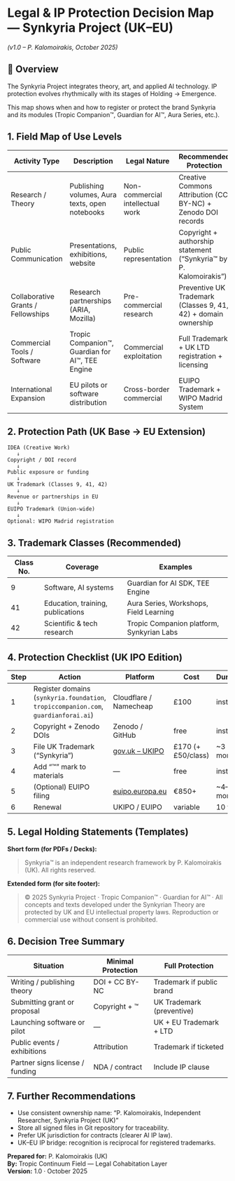 # Legal & IP Protection Decision Map — Synkyria Project (UK–EU)
*(v1.0 – P. Kalomoirakis, October 2025)*

## 🧭 Overview
The Synkyria Project integrates theory, art, and applied AI technology. IP protection evolves rhythmically with its stages of Holding → Emergence.

This map shows when and how to register or protect the brand Synkyria and its modules (Tropic Companion™, Guardian for AI™, Aura Series, etc.).

## 1. Field Map of Use Levels
| Activity Type | Description | Legal Nature | Recommended Protection |
|----------------|--------------|---------------|-------------------------|
| Research / Theory | Publishing volumes, Aura texts, open notebooks | Non-commercial intellectual work | Creative Commons Attribution (CC BY-NC) + Zenodo DOI records |
| Public Communication | Presentations, exhibitions, website | Public representation | Copyright + authorship statement (“Synkyria™ by P. Kalomoirakis”) |
| Collaborative Grants / Fellowships | Research partnerships (ARIA, Mozilla) | Pre-commercial research | Preventive UK Trademark (Classes 9, 41, 42) + domain ownership |
| Commercial Tools / Software | Tropic Companion™, Guardian for AI™, TEE Engine | Commercial exploitation | Full Trademark + UK LTD registration + licensing |
| International Expansion | EU pilots or software distribution | Cross-border commercial | EUIPO Trademark + WIPO Madrid System |

## 2. Protection Path (UK Base → EU Extension)
```
IDEA (Creative Work)
   ↓
Copyright / DOI record
   ↓
Public exposure or funding
   ↓
UK Trademark (Classes 9, 41, 42)
   ↓
Revenue or partnerships in EU
   ↓
EUIPO Trademark (Union-wide)
   ↓
Optional: WIPO Madrid registration
```

## 3. Trademark Classes (Recommended)
| Class No. | Coverage | Examples |
|-----------|-----------|----------|
| 9 | Software, AI systems | Guardian for AI SDK, TEE Engine |
| 41 | Education, training, publications | Aura Series, Workshops, Field Learning |
| 42 | Scientific & tech research | Tropic Companion platform, Synkyrian Labs |

## 4. Protection Checklist (UK IPO Edition)
| Step | Action | Platform | Cost | Duration |
|------|---------|-----------|-------|-----------|
| 1 | Register domains (`synkyria.foundation`, `tropiccompanion.com`, `guardianforai.ai`) | Cloudflare / Namecheap | £100 | instant |
| 2 | Copyright + Zenodo DOIs | Zenodo / GitHub | free | instant |
| 3 | File UK Trademark (“Synkyria”) | [gov.uk – UKIPO](https://www.gov.uk/how-to-register-a-trade-mark) | £170 (+£50/class) | ~3 months |
| 4 | Add “™” mark to materials | — | free | instant |
| 5 | (Optional) EUIPO filing | [euipo.europa.eu](https://euipo.europa.eu) | €850+ | ~4–5 months |
| 6 | Renewal | UKIPO / EUIPO | variable | 10 years |

## 5. Legal Holding Statements (Templates)
**Short form (for PDFs / Decks):**
> Synkyria™ is an independent research framework by P. Kalomoirakis (UK). All rights reserved.

**Extended form (for site footer):**
> © 2025 Synkyria Project · Tropic Companion™ · Guardian for AI™ · All concepts and texts developed under the Synkyrian Theory are protected by UK and EU intellectual property laws. Reproduction or commercial use without consent is prohibited.

## 6. Decision Tree Summary
| Situation | Minimal Protection | Full Protection |
|------------|-------------------|-----------------|
| Writing / publishing theory | DOI + CC BY-NC | Trademark if public brand |
| Submitting grant or proposal | Copyright + ™ | UK Trademark (preventive) |
| Launching software or pilot | — | UK + EU Trademark + LTD |
| Public events / exhibitions | Attribution | Trademark if ticketed |
| Partner signs license / funding | NDA / contract | Include IP clause |

## 7. Further Recommendations
- Use consistent ownership name: “P. Kalomoirakis, Independent Researcher, Synkyria Project (UK)”
- Store all signed files in Git repository for traceability.
- Prefer UK jurisdiction for contracts (clearer AI IP law).
- UK–EU IP bridge: recognition is reciprocal for registered trademarks.

**Prepared for:** P. Kalomoirakis (UK)  
**By:** Tropic Continuum Field — Legal Cohabitation Layer  
**Version:** 1.0 · October 2025
